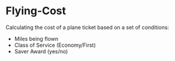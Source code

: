 # Flying-Cost
Calculating the cost of a plane ticket based on a set of conditions:
* Miles being flown
* Class of Service (Economy/First)
* Saver Award (yes/no)
